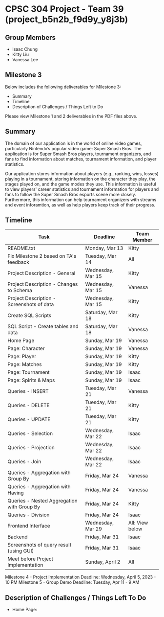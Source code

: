 # CPSC 304 Project - Team 39 (project_b5n2b_f9d9y_y8j3b)

## Group Members
- Isaac Chung
- Kitty Liu
- Vanessa Lee

## Milestone 3
Below includes the following deliverables for Milestone 3:
- Summary
- Timeline
- Description of Challenges / Things Left to Do

Please view Milestone 1 and 2 deliverables in the PDF files above.

## Summary
The domain of our application is in the world of online video games, particularly Nintendo’s popular video game: Super Smash Bros. The application is for Super Smash Bros players, tournament organizers, and fans to find information about matches, tournament information, and  player statistics. 

Our application stores information about players (e.g., ranking, wins, losses) playing in a tournament, storing information on the character they play, the stages played on, and the game modes they use. This information is useful to view players' career statistics and tournament information for players and fans to follow the Super Smash Bros esports scene more closely. Furthermore, this information can help tournament organizers with streams and event inforamtion, as well as help players keep track of their progress. 

## Timeline
| Task          | Deadline      |  Team Member  |
| ------------- | ------------- | ------------- |
| README.txt | Monday, Mar 13 | Kitty  |
| Fix Milestone 2 based on TA's feedback | Tuesday, Mar 14  | All |
| Project Description - General  | Wednesday, Mar 15 | Kitty  |
| Project Description - Changes to Schema | Wednesday, Mar 15 | Vanessa  |
| Project Description - Screenshots of data  | Wednesday, Mar 15 | Kitty  |
| Create SQL Scripts | Saturday, Mar 18 | Kitty  |
| SQL Script - Create tables and data | Saturday, Mar 18  | Vanessa |
| Home Page | Sunday, Mar 19 | Vanessa |
| Page: Character | Sunday, Mar 19  | Vanessa  |
| Page: Player| Sunday, Mar 19 | Kitty |
| Page: Matches | Sunday, Mar 19 | Kitty  |
| Page: Tournament  | Sunday, Mar 19  | Isaac |
| Page: Spirits & Maps | Sunday, Mar 19 | Isaac  |
| Queries - INSERT  | Tuesday, Mar 21  | Vanessa  |
| Queries - DELETE | Tuesday, Mar 21 | Kitty  |
| Queries - UPDATE | Tuesday, Mar 21 | Kitty  |
| Queries - Selection | Wednesday, Mar 22 | Isaac  |
| Queries - Projection | Wednesday, Mar 22 | Isaac  |
| Queries - Join | Wednesday, Mar 22 | Isaac  |
| Queries - Aggregation with Group By | Friday, Mar 24 | Vanessa  |
| Queries - Aggregation with Having | Friday, Mar 24 | Vanessa  |
| Queries - Nested Aggregation with Group By | Friday, Mar 24 | Kitty  |
| Queries - Division | Friday, Mar 24 | Isaac  |
| Frontend Interface | Wednesday, Mar 29 | All: View below |
| Backend | Friday, Mar 31 | Isaac |
| Screenshots of query result (using GUI) | Friday, Mar 31 | Isaac  |
| Meet before Project Implementation | Sunday, April 2 | All  |

Milestone 4 - Project Implementation Deadline: Wednesday, April 5, 2023 - 10 PM
Milestone 5 - Group Demo Deadline: Tuesday, Apr 11 - 9 AM

## Description of Challenges / Things Left To Do

- Home Page: 

